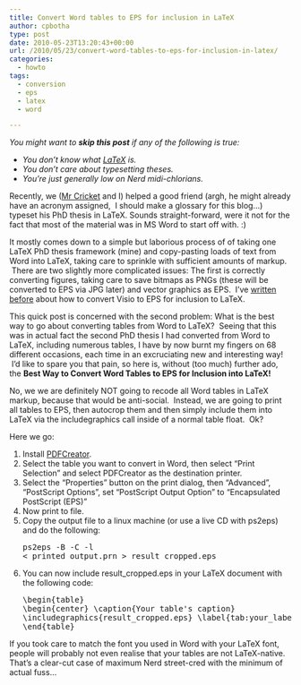 ```yaml
---
title: Convert Word tables to EPS for inclusion in LaTeX
author: cpbotha
type: post
date: 2010-05-23T13:20:43+00:00
url: /2010/05/23/convert-word-tables-to-eps-for-inclusion-in-latex/
categories:
  - howto
tags:
  - conversion
  - eps
  - latex
  - word

---
```

_You might want to **skip this post** if any of the following is true:_

  * _You don&#8217;t know what [LaTeX][1] is._
  * _You don&#8217;t care about typesetting theses._
  * _You&#8217;re just generally low on Nerd midi-chlorians._

Recently, we ([Mr Cricket][2] and I) helped a good friend (argh, he might already have an acronym assigned,  I should make a glossary for this blog&#8230;) typeset his PhD thesis in LaTeX. Sounds straight-forward, were it not for the fact that most of the material was in MS Word to start off with. :)

It mostly comes down to a simple but laborious process of of taking one LaTeX PhD thesis framework (mine) and copy-pasting loads of text from Word into LaTeX, taking care to sprinkle with sufficient amounts of markup.  There are two slightly more complicated issues: The first is correctly converting figures, taking care to save bitmaps as PNGs (these will be converted to EPS via JPG later) and vector graphics as EPS.  I&#8217;ve [written before][3] about how to convert Visio to EPS for inclusion to LaTeX.

This quick post is concerned with the second problem: What is the best way to go about converting tables from Word to LaTeX?  Seeing that this was in actual fact the second PhD thesis I had converted from Word to LaTeX, including numerous tables, I have by now burnt my fingers on 68 different occasions, each time in an excruciating new and interesting way!  I&#8217;d like to spare you that pain, so here is, without (too much) further ado, the **Best Way to Convert Word Tables to EPS for Inclusion into LaTeX!**

No, we we are definitely NOT going to recode all Word tables in LaTeX markup, because that would be anti-social.  Instead, we are going to print all tables to EPS, then autocrop them and then simply include them into LaTeX via the includegraphics call inside of a normal table float.  Ok?

Here we go:

  1. Install [PDFCreator][4].
  2. Select the table you want to convert in Word, then select &#8220;Print Selection&#8221; and select PDFCreator as the destination printer.
  3. Select the &#8220;Properties” button on the print dialog, then “Advanced”, “PostScript Options”, set “PostScript Output Option” to “Encapsulated PostScript (EPS)”
  4. Now print to file.
  5. Copy the output file to a linux machine (or use a live CD with ps2eps) and do the following: <pre class="brush: bash; title: ; notranslate" title="">ps2eps -B -C -l &lt; printed_output.prn &gt; result_cropped.eps
</pre>

  6. You can now include result_cropped.eps in your LaTeX document with the following code: <pre class="brush: plain; title: ; notranslate" title="">\begin{table}
\begin{center}
\caption{Your table's caption}
\includegraphics{result_cropped.eps}
\label{tab:your_label}
\end{center}
\end{table}
</pre>

If you took care to match the font you used in Word with your LaTeX font, people will probably not even realise that your tables are not LaTeX-native. That&#8217;s a clear-cut case of maximum Nerd street-cred with the minimum of actual fuss&#8230;

 [1]: http://en.wikipedia.org/wiki/LaTeX "Wikipedia page on LaTeX"
 [2]: http://www.clinicalgraphics.com/ "Clinical Graphics, BUY THEIR SOFTWARE!"
 [3]: http://cpbotha.net/2006/09/04/exporting-visio-2003-illustrations-to-eps/ "Previous post on converting Visio diagrams to EPS for inclusion in LaTeX."
 [4]: http://sourceforge.net/projects/pdfcreator/ "PDFCreator website"
